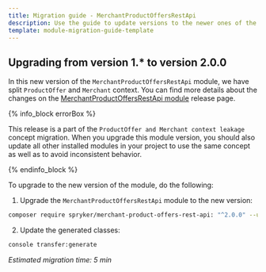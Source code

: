 ```yaml
---
title: Migration guide - MerchantProductOffersRestApi
description: Use the guide to update versions to the newer ones of the MerchantProductOffersRestApi module.
template: module-migration-guide-template
---
```


## Upgrading from version 1.* to version 2.0.0

In this new version of the `MerchantProductOffersRestApi` module, we have split `ProductOffer` and `Merchant` context. You can find more details about the changes on the [MerchantProductOffersRestApi module](https://github.com/spryker/merchant-product-offers-rest-api/releases) release page.

{% info_block errorBox %}

This release is a part of the `ProductOffer and Merchant context leakage` concept migration. When you upgrade this module version, you should also update all other installed modules in your project to use the same concept as well as to avoid inconsistent behavior.

{% endinfo_block %}

To upgrade to the new version of the module, do the following:

1. Upgrade the `MerchantProductOffersRestApi` module to the new version:

```bash
composer require spryker/merchant-product-offers-rest-api: "^2.0.0" --update-with-dependencies
```

2. Update the generated classes:
```bash
console transfer:generate
```

*Estimated migration time: 5 min*
